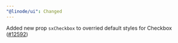 ```yaml
---
"@linode/ui": Changed
---
```


Added new prop `sxCheckbox` to overried default styles for Checkbox  ([#12592](https://github.com/linode/manager/pull/12592))
